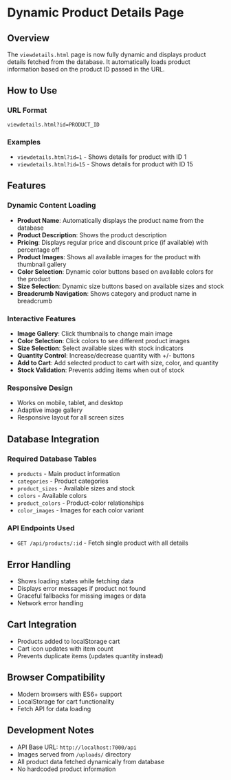 # Dynamic Product Details Page

## Overview
The `viewdetails.html` page is now fully dynamic and displays product details fetched from the database. It automatically loads product information based on the product ID passed in the URL.

## How to Use

### URL Format
```
viewdetails.html?id=PRODUCT_ID
```

### Examples
- `viewdetails.html?id=1` - Shows details for product with ID 1
- `viewdetails.html?id=15` - Shows details for product with ID 15

## Features

### Dynamic Content Loading
- **Product Name**: Automatically displays the product name from the database
- **Product Description**: Shows the product description
- **Pricing**: Displays regular price and discount price (if available) with percentage off
- **Product Images**: Shows all available images for the product with thumbnail gallery
- **Color Selection**: Dynamic color buttons based on available colors for the product
- **Size Selection**: Dynamic size buttons based on available sizes and stock
- **Breadcrumb Navigation**: Shows category and product name in breadcrumb

### Interactive Features
- **Image Gallery**: Click thumbnails to change main image
- **Color Selection**: Click colors to see different product images
- **Size Selection**: Select available sizes with stock indicators
- **Quantity Control**: Increase/decrease quantity with +/- buttons
- **Add to Cart**: Add selected product to cart with size, color, and quantity
- **Stock Validation**: Prevents adding items when out of stock

### Responsive Design
- Works on mobile, tablet, and desktop
- Adaptive image gallery
- Responsive layout for all screen sizes

## Database Integration

### Required Database Tables
- `products` - Main product information
- `categories` - Product categories
- `product_sizes` - Available sizes and stock
- `colors` - Available colors
- `product_colors` - Product-color relationships
- `color_images` - Images for each color variant

### API Endpoints Used
- `GET /api/products/:id` - Fetch single product with all details

## Error Handling
- Shows loading states while fetching data
- Displays error messages if product not found
- Graceful fallbacks for missing images or data
- Network error handling

## Cart Integration
- Products added to localStorage cart
- Cart icon updates with item count
- Prevents duplicate items (updates quantity instead)

## Browser Compatibility
- Modern browsers with ES6+ support
- LocalStorage for cart functionality
- Fetch API for data loading

## Development Notes
- API Base URL: `http://localhost:7000/api`
- Images served from `/uploads/` directory
- All product data fetched dynamically from database
- No hardcoded product information 
